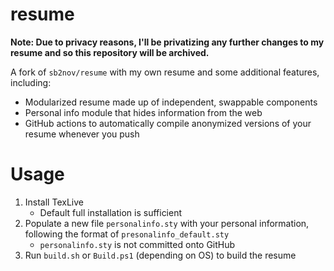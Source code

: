 # resume

**Note: Due to privacy reasons, I'll be privatizing any further changes to my resume and so this repository will be archived.**

A fork of `sb2nov/resume` with my own resume and some additional features, including:

* Modularized resume made up of independent, swappable components
* Personal info module that hides information from the web
* GitHub actions to automatically compile anonymized versions of your resume whenever you push

# Usage

1. Install TexLive
    * Default full installation is sufficient
2. Populate a new file `personalinfo.sty` with your personal information, following the format of `presonalinfo_default.sty`
    * `personalinfo.sty` is not committed onto GitHub
3. Run `build.sh` or `Build.ps1` (depending on OS) to build the resume
